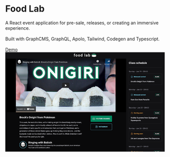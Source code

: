 # Food Lab

A React event application for pre-sale, releases, or creating an immersive experience.
<br>
<br>
Built with GraphCMS, GraphQL, Apolo, Tailwind, Codegen and Typescript.
<br>
<br>
<a href="https://food-lab.vercel.app/">Demo</a> 
<img src="./food-lab.png" alt="food lab" />